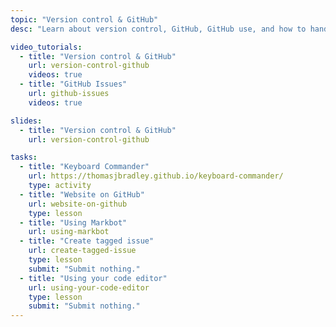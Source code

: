 ```yaml
---
topic: "Version control & GitHub"
desc: "Learn about version control, GitHub, GitHub use, and how to hand in your code work."

video_tutorials:
  - title: "Version control & GitHub"
    url: version-control-github
    videos: true
  - title: "GitHub Issues"
    url: github-issues
    videos: true

slides:
  - title: "Version control & GitHub"
    url: version-control-github

tasks:
  - title: "Keyboard Commander"
    url: https://thomasjbradley.github.io/keyboard-commander/
    type: activity
  - title: "Website on GitHub"
    url: website-on-github
    type: lesson
  - title: "Using Markbot"
    url: using-markbot
  - title: "Create tagged issue"
    url: create-tagged-issue
    type: lesson
    submit: "Submit nothing."
  - title: "Using your code editor"
    url: using-your-code-editor
    type: lesson
    submit: "Submit nothing."
---
```

